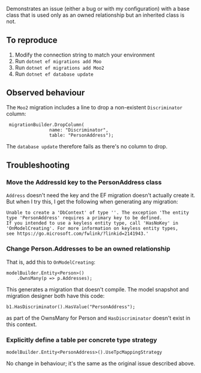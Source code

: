 Demonstrates an issue (either a bug or with my configuration) with a base class that is used only as an owned relationship but an inherited class is not.

## To reproduce

1. Modify the connection string to match your environment
2. Run `dotnet ef migrations add Moo`
3. Run `dotnet ef migrations add Moo2`
4. Run `dotnet ef database update`

## Observed behaviour

The `Moo2` migration includes a line to drop a non-existent `Discriminator` column:

```
 migrationBuilder.DropColumn(
                name: "Discriminator",
                table: "PersonAddress");
```

The `database update` therefore fails as there's no column to drop.

## Troubleshooting

### Move the AddressId key to the PersonAddress class

`Address` doesn't need the key and the EF migration doesn't actually create it. But when I try this, I get the following when generating any migration:

```
Unable to create a 'DbContext' of type ''. The exception 'The entity type 'PersonAddress' requires a primary key to be defined.
If you intended to use a keyless entity type, call 'HasNoKey' in 'OnModelCreating'. For more information on keyless entity types,
see https://go.microsoft.com/fwlink/?linkid=2141943.'
```

### Change Person.Addresses to be an owned relationship

That is, add this to `OnModelCreating`:

```
modelBuilder.Entity<Person>()
    .OwnsMany(p => p.Addresses);
```

This generates a migration that doesn't compile. The model snapshot and migration designer both have this code:

```
b1.HasDiscriminator().HasValue("PersonAddress");
```

as part of the OwnsMany for Person and `HasDiscriminator` doesn't exist in this context.

### Explicitly define a table per concrete type strategy

```
modelBuilder.Entity<PersonAddress>().UseTpcMappingStrategy
```

No change in behaviour; it's the same as the original issue described above.

